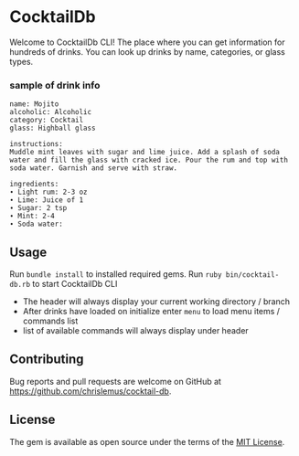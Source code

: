 # CocktailDb

Welcome to CocktailDb CLI! The place where you can get information for hundreds of drinks. You can look up drinks by name, categories, or glass types.

### sample of drink info

    name: Mojito
    alcoholic: Alcoholic
    category: Cocktail
    glass: Highball glass

    instructions:
    Muddle mint leaves with sugar and lime juice. Add a splash of soda water and fill the glass with cracked ice. Pour the rum and top with soda water. Garnish and serve with straw.

    ingredients:
    ∙ Light rum: 2-3 oz
    ∙ Lime: Juice of 1
    ∙ Sugar: 2 tsp
    ∙ Mint: 2-4
    ∙ Soda water:

## Usage

Run `bundle install` to installed required gems.
Run `ruby bin/cocktail-db.rb` to start CocktailDb CLI

- The header will always display your current working directory / branch
- After drinks have loaded on initialize enter `menu` to load menu items / commands list
- list of available commands will always display under header

## Contributing

Bug reports and pull requests are welcome on GitHub at https://github.com/chrislemus/cocktail-db.

## License

The gem is available as open source under the terms of the [MIT License](https://opensource.org/licenses/MIT).
